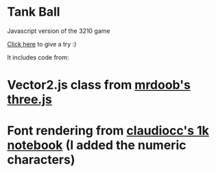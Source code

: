 Tank Ball
=========

Javascript version of the 3210 game

[Click here](http://kile.stravaganza.org/lab/js/tankball) to give a try :)

It includes code from:
# Vector2.js class from [mrdoob's three.js](https://github.com/mrdoob/three.js)
# Font rendering from [claudiocc's 1k notebook](http://www.claudiocc.com/the-1k-notebook-part-i/) (I added the numeric characters)
